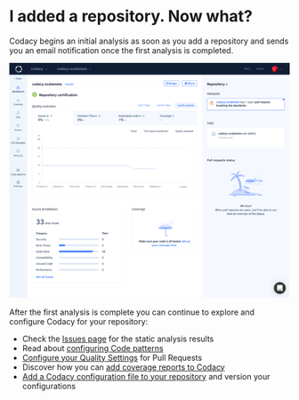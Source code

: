 # I added a repository. Now what?

Codacy begins an initial analysis as soon as you add a repository and sends you an email notification once the first analysis is completed.

![](/images/screencapture-app-dev-codacy-org-manual-Codacy-codacy-scalameta-dashboard-2019-11-04-21_56_19.png)

After the first analysis is complete you can continue to explore and configure Codacy for your repository:

-   Check the [Issues page](../repositories/issues-view.md) for the static analysis results
-   Read about [configuring Code patterns](../repositories-configure/code-patterns.md)
-   [Configure your Quality Settings](../repositories/quality-settings.md) for Pull Requests
-   Discover how you can [add coverage reports to Codacy](../repositories-configure/add-coverage-to-your-repo.md)
-   [Add a Codacy configuration file to your repository](../repositories-configure/codacy-configuration-file.md) and version your configurations
